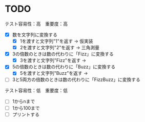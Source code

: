 TODO
===========================

テスト容易性：高　重要度：高
- [x] 数を文字列に変換する
    - [x] 1を渡すと文字列"1"を返す -> 仮実装
    - [x] 2を渡すと文字列"2"を返す -> 三角測量

- [x] 3の倍数のときは数の代わりに「Fizz」に変換する
    - [x] 3を渡すと文字列"Fizz"を返す ->

- [x] 5の倍数のときは数の代わりに「Buzz」に変換する
    - [x] 5を渡すと文字列"Buzz"を返す ->

- [ ] 3と5両方の倍数のときは数の代わりに「FizzBuzz」に変換する

テスト容易性：低　重要度：低
- [ ] 1からnまで
- [ ] 1から100まで
- [ ] プリントする

